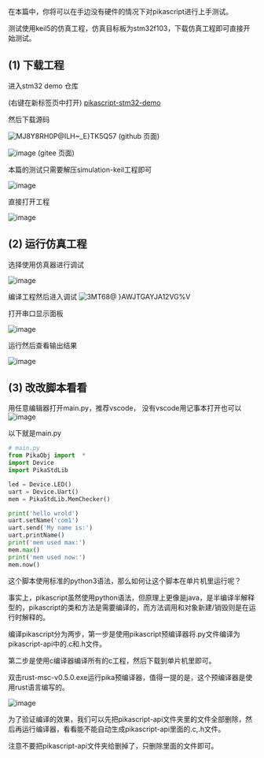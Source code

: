在本篇中，你将可以在手边没有硬件的情况下对pikascript进行上手测试。

测试使用keil5的仿真工程，仿真目标板为stm32f103，下载仿真工程即可直接开始测试。

## (1) 下载工程

进入stm32 demo 仓库

(右键在新标签页中打开)
[pikascript-stm32-demo](../../../../pikascript-demo-stm32)

然后下载源码

![MJ8Y8RH0P@ILH~_E}TK5Q57](https://user-images.githubusercontent.com/88232613/130744247-2f71ba72-2d1b-49d9-bbb5-4eda334ec912.png)
(github 页面)

![image](https://user-images.githubusercontent.com/88232613/130744477-e6760afb-99bf-4be0-aa04-8fbe2ea737ec.png)
(gitee 页面)

本篇的测试只需要解压simulation-keil工程即可

![image](https://user-images.githubusercontent.com/88232613/130745409-364d67b8-04a4-45ab-bdd0-c59179419717.png)

直接打开工程

![image](https://user-images.githubusercontent.com/88232613/130745821-864038df-d8b0-41d2-97e8-199815d0d57d.png)

## (2) 运行仿真工程

选择使用仿真器进行调试

![image](https://user-images.githubusercontent.com/88232613/130747706-b912e09f-3f68-495a-a69f-f8f7500b1e4e.png)


编译工程然后进入调试
![3MT68@ }AWJTGAYJA12VG%V](https://user-images.githubusercontent.com/88232613/130747350-70ffa319-f04d-4f26-a75b-61864a19b8d8.png)

打开串口显示面板

![image](https://user-images.githubusercontent.com/88232613/130747952-42073ba1-c4c4-4acb-9495-766cd5731374.png)

运行然后查看输出结果

![image](https://user-images.githubusercontent.com/88232613/130748221-53fff9f6-6427-417d-b95a-3fa52a57eeaf.png)

## (3) 改改脚本看看

用任意编辑器打开main.py，推荐vscode， 没有vscode用记事本打开也可以
![image](https://user-images.githubusercontent.com/88232613/130748847-477facfb-e16e-4e0e-8876-d66efd0ae48c.png)

以下就是main.py
``` python
# main.py
from PikaObj import  *
import Device
import PikaStdLib 

led = Device.LED()
uart = Device.Uart()
mem = PikaStdLib.MemChecker()

print('hello wrold')
uart.setName('com1')
uart.send('My name is:')
uart.printName()
print('mem used max:')
mem.max()
print('mem used now:')
mem.now()
```
这个脚本使用标准的python3语法，那么如何让这个脚本在单片机里运行呢？

事实上，pikascript虽然使用python语法，但原理上更像是java，是半编译半解释型的，pikascript的类和方法是需要编译的，而方法调用和对象新建/销毁则是在运行时解释的。

编译pikascript分为两步，第一步是使用pikascript预编译器将.py文件编译为pikascript-api中的.c和.h文件。

第二步是使用c编译器编译所有的c工程，然后下载到单片机里即可。

双击rust-msc-v0.5.0.exe运行pika预编译器，值得一提的是，这个预编译器是使用rust语言编写的。

![image](https://user-images.githubusercontent.com/88232613/130749341-d12b7985-3685-419c-b9b8-8a09ae6f73d3.png)

为了验证编译的效果，我们可以先把pikascript-api文件夹里的文件全部删除，然后再运行编译器，看看能不能自动生成pikascript-api里面的.c,.h文件。

注意不要把pikascript-api文件夹给删掉了，只删除里面的文件即可。
